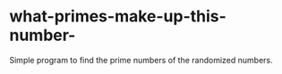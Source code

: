 # what-primes-make-up-this-number-

Simple program to find the prime numbers of the randomized numbers.
